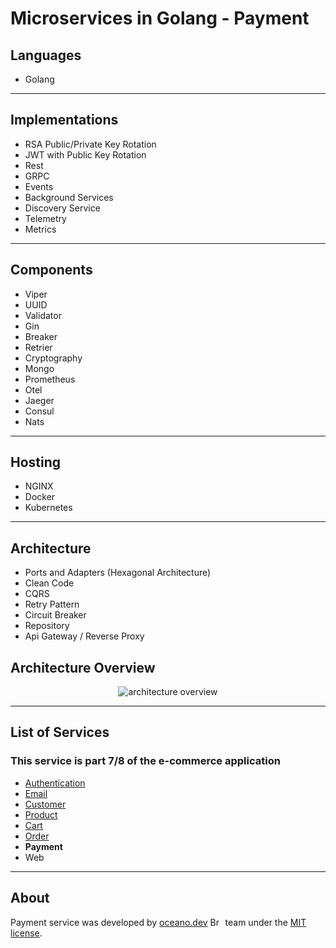 # **Microservices in Golang - Payment**

## Languages

- Golang

---

## Implementations

- RSA Public/Private Key Rotation
- JWT with Public Key Rotation
- Rest
- GRPC
- Events
- Background Services
- Discovery Service
- Telemetry
- Metrics  

---

## Components

- Viper
- UUID  
- Validator  
- Gin
- Breaker
- Retrier
- Cryptography
- Mongo
- Prometheus
- Otel
- Jaeger
- Consul
- Nats

---

## Hosting

- NGINX
- Docker
- Kubernetes

---

## Architecture

- Ports and Adapters (Hexagonal Architecture)
- Clean Code
- CQRS
- Retry Pattern
- Circuit Breaker
- Repository
- Api Gateway / Reverse Proxy

###

## Architecture Overview

<p align="center">
    <img alt="architecture overview" src="https://github.com/JohnSalazar/microservices-go-payment/assets/16736914/2c850bec-6bf1-4e4b-b9f7-4971d5757fa3" />
</p>

---

## List of Services

### This service is part 7/8 of the e-commerce application

- [Authentication](https://github.com/JohnSalazar/microservices-go-authentication)
- [Email](https://github.com/JohnSalazar/microservices-go-email)
- [Customer](https://github.com/JohnSalazar/microservices-go-customer)
- [Product](https://github.com/JohnSalazar/microservices-go-product)
- [Cart](https://github.com/JohnSalazar/microservices-go-cart)
- [Order](https://github.com/JohnSalazar/microservices-go-order)
- **Payment**
- Web

---

## About

Payment service was developed by [oceano.dev](https://oceano.dev/) <img alt="Brasil" src="https://github.com/JohnSalazar/microservices-go-payment/assets/16736914/84496246-471f-4cfd-bc27-cef2dae0f81c" width="20" height="14" /> team under the [MIT license](LICENSE).
